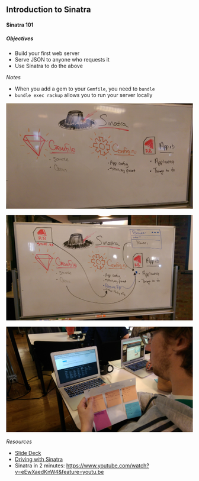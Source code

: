 ## Introduction to Sinatra

#### Sinatra 101

##### Objectives

- Build your first web server
- Serve JSON to anyone who requests it
- Use Sinatra to do the above

*Notes*

- When you add a gem to your `Gemfile`, you need to `bundle`
- `bundle exec rackup` allows you to run your server locally

![sinatra.jpg](sinatra.jpg)

![sinatra_lab.jpg](sinatra_lab.jpg)

![jeff.jpg](jeff.jpg)

*Resources*

* <a href='https://presentations.generalassemb.ly/941709d81756ce8a1728#/'>Slide Deck</a>
* <a href='https://github.com/code-for-coffee/driving_with_sinatra'>Driving with Sinatra</a>
* Sinatra in 2 minutes: https://www.youtube.com/watch?v=eEwXaedKnW4&feature=youtu.be
